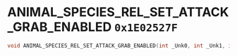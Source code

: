# ANIMAL_SPECIES_REL_SET_ATTACK_GRAB_ENABLED `0x1E02527F`

```cpp
void ANIMAL_SPECIES_REL_SET_ATTACK_GRAB_ENABLED(int _Unk0, int _Unk1, int _Unk2);
```